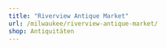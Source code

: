 ```yaml
---
title: "Riverview Antique Market"
url: /milwaukee/riverview-antique-market/
shop: Antiquitäten
---
```

